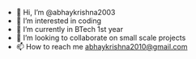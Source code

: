 - 👋 Hi, I’m @abhaykrishna2003
- 👀 I’m interested in coding
- 🌱 I’m currently in BTech 1st year
- 💞️ I’m looking to collaborate on small scale projects
- 📫 How to reach me abhaykrishna2010@gmail.com

<!---
abhaykrishna2003/abhaykrishna2003 is a ✨ special ✨ repository because its `README.md` (this file) appears on your GitHub profile.
You can click the Preview link to take a look at your changes.
--->
